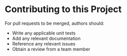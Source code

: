 
# Contributing to this Project

For pull requests to be merged, authors should:

* Write any applicable unit tests
* Add any relevant documentation
* Reference any relevant issues
* Obtain a review from a team member
